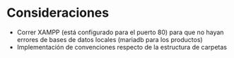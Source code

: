 # Consideraciones
- Correr XAMPP (está configurado para el puerto 80) para que no hayan errores de bases de datos locales (mariadb para los productos)
- Implementación de convenciones respecto de la estructura de carpetas 